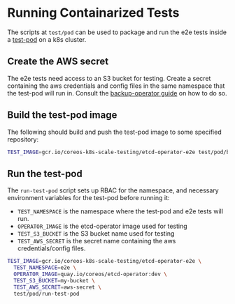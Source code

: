 # Running Containarized Tests

The scripts at `test/pod` can be used to package and run the e2e tests inside a [test-pod](./test-pod.yaml) on a k8s cluster.

## Create the AWS secret

The e2e tests need access to an S3 bucket for testing. Create a secret containing the aws credentials and config files in the same namespace that the test-pod will run in. Consult the [backup-operator guide][setup-aws-secret] on how to do so.

## Build the test-pod image

The following should build and push the test-pod image to some specified repository:

```sh
TEST_IMAGE=gcr.io/coreos-k8s-scale-testing/etcd-operator-e2e test/pod/build
```

## Run the test-pod
The `run-test-pod` script sets up RBAC for the namespace, and necessary environment variables for the test-pod before running it:

- `TEST_NAMESPACE` is the namespace where the test-pod and e2e tests will run.
- `OPERATOR_IMAGE` is the etcd-operator image used for testing
- `TEST_S3_BUCKET` is the S3 bucket name used for testing
- `TEST_AWS_SECRET` is the secret name containing the aws credentials/config files.

```sh
TEST_IMAGE=gcr.io/coreos-k8s-scale-testing/etcd-operator-e2e \
  TEST_NAMESPACE=e2e \
  OPERATOR_IMAGE=quay.io/coreos/etcd-operator:dev \
  TEST_S3_BUCKET=my-bucket \
  TEST_AWS_SECRET=aws-secret \
  test/pod/run-test-pod
```

[setup-aws-secret]:../../doc/user/walkthrough/backup-operator.md#setup-aws-secret
